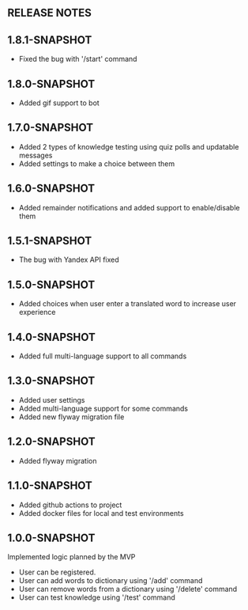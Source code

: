 ## RELEASE NOTES

## 1.8.1-SNAPSHOT
* Fixed the bug with '/start' command 

## 1.8.0-SNAPSHOT
* Added gif support to bot

## 1.7.0-SNAPSHOT
* Added 2 types of knowledge testing using quiz polls and updatable messages
* Added settings to make a choice between them 
## 1.6.0-SNAPSHOT
* Added remainder notifications and added support to enable/disable them

## 1.5.1-SNAPSHOT
* The bug with Yandex API fixed 

## 1.5.0-SNAPSHOT
* Added choices when user enter a translated word to increase user experience

## 1.4.0-SNAPSHOT
* Added full multi-language support to all commands

## 1.3.0-SNAPSHOT
* Added user settings
* Added multi-language support for some commands
* Added new flyway migration file

## 1.2.0-SNAPSHOT
* Added flyway migration

## 1.1.0-SNAPSHOT

* Added github actions to project
* Added docker files for local and test environments 

## 1.0.0-SNAPSHOT

Implemented logic planned by the MVP
* User can be registered.
* User can add words to dictionary using '/add' command
* User can remove words from a dictionary using '/delete' command
* User can test knowledge using '/test' command
